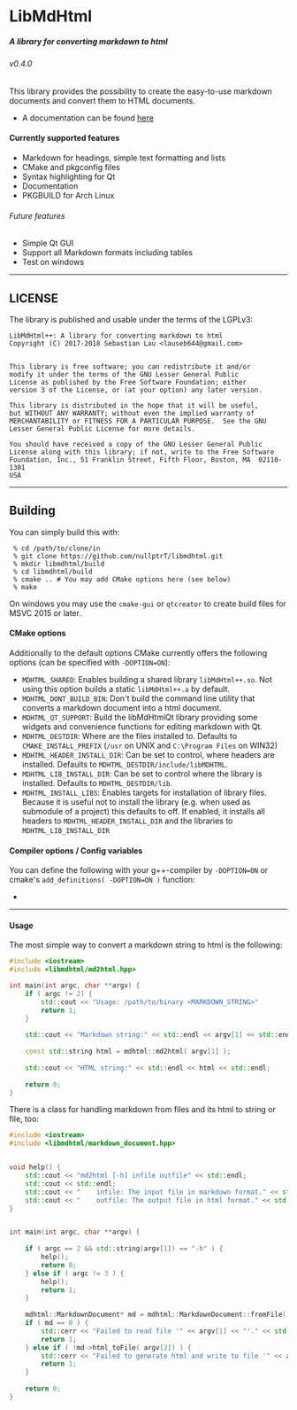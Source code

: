# LibMdHtml
##### A library for converting markdown to html
###### v0.4.0

This library provides the possibility to create the easy-to-use markdown documents and convert them to HTML documents.

* A documentation can be found [here](https://doc.0ptr.de/libmdhtml)

#### Currently supported features

* Markdown for headings, simple text formatting and lists
* CMake and pkgconfig files
* Syntax highlighting for Qt
* Documentation
* PKGBUILD for Arch Linux

###### Future features

* Simple Qt GUI
* Support all Markdown formats including tables
* Test on windows

___

## LICENSE

The library is published and usable under the terms of the LGPLv3:

```
LibMdHtml++: A library for converting markdown to html
Copyright (C) 2017-2018 Sebastian Lau <lauseb644@gmail.com>


This library is free software; you can redistribute it and/or
modify it under the terms of the GNU Lesser General Public
License as published by the Free Software Foundation; either
version 3 of the License, or (at your option) any later version.

This library is distributed in the hope that it will be useful,
but WITHOUT ANY WARRANTY; without even the implied warranty of
MERCHANTABILITY or FITNESS FOR A PARTICULAR PURPOSE.  See the GNU
Lesser General Public License for more details.

You should have received a copy of the GNU Lesser General Public
License along with this library; if not, write to the Free Software
Foundation, Inc., 51 Franklin Street, Fifth Floor, Boston, MA  02110-1301
USA
```

___

## Building

You can simply build this with:

```
 % cd /path/to/clone/in
 % git clone https://github.com/nullptrT/libmdhtml.git
 % mkdir libmdhtml/build
 % cd libmdhtml/build
 % cmake .. # You may add CMake options here (see below)
 % make
```

On windows you may use the `cmake-gui` or `qtcreator` to create build files for MSVC 2015 or later.


#### CMake options

Additionally to the default options CMake currently offers the following options (can be specified with `-DOPTION=ON`):

* `MDHTML_SHARED`: Enables building a
shared library `libMdHtml++.so`. Not using this option builds a static `libMdHtml++.a` by default.
* `MDHTML_DONT_BUILD_BIN`: Don't build the command line utility that converts a markdown document into a html document.
* `MDHTML_QT_SUPPORT`: Build the libMdHtmlQt
  library providing some widgets and convenience functions for editing markdown with Qt.
* `MDHTML_DESTDIR`: Where are the files installed to. Defaults to `CMAKE_INSTALL_PREFIX` (`/usr` on UNIX and `C:\Program Files` on WIN32)
* `MDHTML_HEADER_INSTALL_DIR`: Can be set to control, where headers are installed. Defaults to `MDHTML_DESTDIR/include/libMDHTML`.
* `MDHTML_LIB_INSTALL_DIR`: Can be set to control where the library is installed. Defaults to `MDHTML_DESTDIR/lib`.
* `MDHTML_INSTALL_LIBS`: Enables targets for installation of library files. Because it is useful not to install the library (e.g. when used as submodule of a project) this defaults to off. If enabled, it installs all headers to `MDHTML_HEADER_INSTALL_DIR` and the libraries to `MDHTML_LIB_INSTALL_DIR`

#### Compiler options / Config variables

You can define the following with your g++-compiler by `-DOPTION=ON` or cmake's `add_definitions( -DOPTION=ON )` function:

*

___

#### Usage

The most simple way to convert a markdown string to html is the following:
```c++
#include <iostream>
#include <libmdhtml/md2html.hpp>

int main(int argc, char **argv) {
    if ( argc != 2) {
        std::cout << "Usage: /path/to/binary <MARKDOWN_STRING>"
        return 1;
    }
    
    std::cout << "Markdown string:" << std::endl << argv[1] << std::endl << std::endl;
    
    const std::string html = mdhtml::md2html( argv[1] );
    
    std::cout << "HTML string:" << std::endl << html << std::endl;
    
    return 0;
}
```

There is a class for handling markdown from files and its html to string or file, too:
```c++
#include <iostream>
#include <libmdhtml/markdown_document.hpp>


void help() {
    std::cout << "md2html [-h] infile outfile" << std::endl;
    std::cout << std::endl;
    std::cout << "    infile: The input file in markdown format." << std::endl;
    std::cout << "    outfile: The output file in html format." << std::endl;
}


int main(int argc, char **argv) {
    
    if ( argc == 2 && std::string(argv[1]) == "-h" ) {
        help();
        return 0;
    } else if ( argc != 3 ) {
        help();
        return 1;
    }
    
    mdhtml::MarkdownDocument* md = mdhtml::MarkdownDocument::fromFile( argv[1] );
    if ( md == 0 ) {
        std::cerr << "Failed to read file '" << argv[1] << "'." << std::endl;
        return 1;
    } else if ( !md->html_toFile( argv[2]) ) {
        std::cerr << "Failed to generate html and write to file '" << argv[2] << "'." << std::endl;
        return 1;
    }
    
    return 0;
}
```
